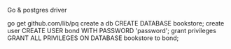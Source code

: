 Go & postgres
driver

go get github.com/lib/pq
create a db
CREATE DATABASE bookstore;
create user
CREATE USER bond WITH PASSWORD 'password';
grant privileges
GRANT ALL PRIVILEGES ON DATABASE bookstore to bond;